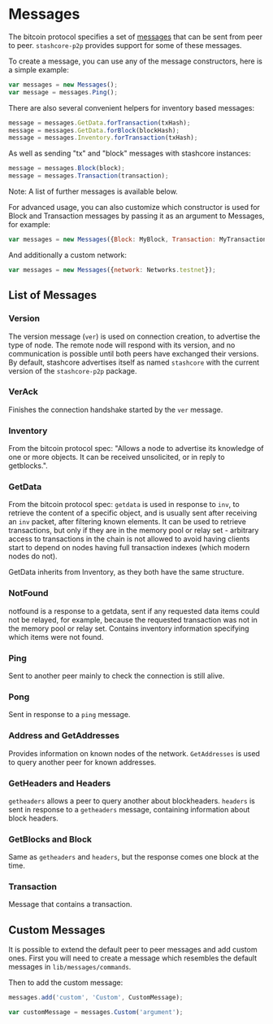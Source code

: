 # Messages
The bitcoin protocol specifies a set of [messages](https://en.bitcoin.it/wiki/Protocol_specification) that can be sent from peer to peer. `stashcore-p2p` provides support for some of these messages.

To create a message, you can use any of the message constructors, here is a simple example:

```javascript
var messages = new Messages();
var message = messages.Ping();
```

There are also several convenient helpers for inventory based messages:

```javascript
message = messages.GetData.forTransaction(txHash);
message = messages.GetData.forBlock(blockHash);
message = messages.Inventory.forTransaction(txHash);
```

As well as sending "tx" and "block" messages with stashcore instances:

```javascript
message = messages.Block(block);
message = messages.Transaction(transaction);
```

Note: A list of further messages is available below.

For advanced usage, you can also customize which constructor is used for Block and Transaction messages by passing it as an argument to Messages, for example:

```javascript
var messages = new Messages({Block: MyBlock, Transaction: MyTransaction});
```

And additionally a custom network:

```javascript
var messages = new Messages({network: Networks.testnet});
```

## List of Messages
### Version
The version message (`ver`) is used on connection creation, to advertise the type of node. The remote node will respond with its version, and no communication is possible until both peers have exchanged their versions. By default, stashcore advertises itself as named `stashcore` with the current version of the `stashcore-p2p` package.

### VerAck
Finishes the connection handshake started by the `ver` message.

### Inventory
From the bitcoin protocol spec: "Allows a node to advertise its knowledge of one or more objects. It can be received unsolicited, or in reply to getblocks.".

### GetData
From the bitcoin protocol spec: `getdata` is used in response to `inv`, to retrieve the content of a specific object, and is usually sent after receiving an `inv` packet, after filtering known elements. It can be used to retrieve transactions, but only if they are in the memory pool or relay set - arbitrary access to transactions in the chain is not allowed to avoid having clients start to depend on nodes having full transaction indexes (which modern nodes do not).

GetData inherits from Inventory, as they both have the same structure.

### NotFound
notfound is a response to a getdata, sent if any requested data items could not be relayed, for example, because the requested transaction was not in the memory pool or relay set. Contains inventory information specifying which items were not found.

### Ping
Sent to another peer mainly to check the connection is still alive.

### Pong
Sent in response to a `ping` message.

### Address and GetAddresses
Provides information on known nodes of the network. `GetAddresses` is used to query another peer for known addresses.

### GetHeaders and Headers
`getheaders` allows a peer to query another about blockheaders. `headers` is sent in response to a `getheaders` message, containing information about block headers.

### GetBlocks and Block
Same as `getheaders` and `headers`, but the response comes one block at the time.

### Transaction
Message that contains a transaction.

## Custom Messages
It is possible to extend the default peer to peer messages and add custom ones. First you will need to create a message which resembles the default messages in `lib/messages/commands`.

Then to add the custom message:

```javascript
messages.add('custom', 'Custom', CustomMessage);

var customMessage = messages.Custom('argument');
```
